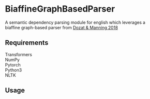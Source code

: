 # BiaffineGraphBasedParser
A semantic dependency parsing module for english which leverages a biaffine graph-based parser from [Dozat & Manning 2018](https://aclanthology.org/P18-2077/)

## Requirements
Transformers<br>
NumPy<br>
Pytorch<br>
Python3<br>
NLTK<br>

## Usage
